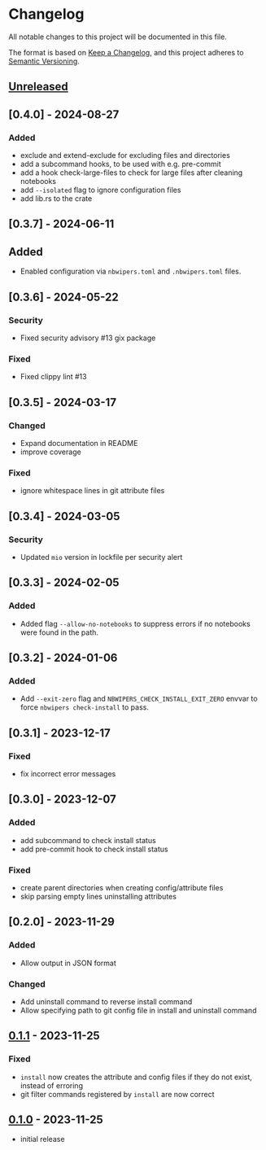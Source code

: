 # Changelog

All notable changes to this project will be documented in this file.

The format is based on [Keep a Changelog],
and this project adheres to [Semantic Versioning].

## [Unreleased]

## [0.4.0] - 2024-08-27

### Added

- exclude and extend-exclude for excluding files and directories
- add a subcommand hooks, to be used with e.g. pre-commit
- add a hook check-large-files to check for large files after cleaning notebooks
- add `--isolated` flag to ignore configuration files
- add lib.rs to the crate

## [0.3.7] - 2024-06-11

## Added

- Enabled configuration via `nbwipers.toml` and `.nbwipers.toml` files.

## [0.3.6] - 2024-05-22

### Security

- Fixed security advisory #13 gix package

### Fixed

- Fixed clippy lint #13

## [0.3.5] - 2024-03-17

### Changed

- Expand documentation in README
- improve coverage

### Fixed

- ignore whitespace lines in git attribute files

## [0.3.4] - 2024-03-05

### Security

- Updated `mio` version in lockfile per security alert

## [0.3.3] - 2024-02-05

### Added

- Added flag `--allow-no-notebooks` to suppress errors if no notebooks were found in the path.

## [0.3.2] - 2024-01-06

### Added

- Add `--exit-zero` flag and `NBWIPERS_CHECK_INSTALL_EXIT_ZERO` envvar to force `nbwipers check-install` to pass.

## [0.3.1] - 2023-12-17

### Fixed

- fix incorrect error messages

## [0.3.0] - 2023-12-07

### Added

- add subcommand to check install status
- add pre-commit hook to check install status

### Fixed

- create parent directories when creating config/attribute files
- skip parsing empty lines uninstalling attributes

## [0.2.0] - 2023-11-29

### Added

- Allow output in JSON format

### Changed

- Add uninstall command to reverse install command
- Allow specifying path to git config file in install and uninstall command

## [0.1.1] - 2023-11-25

### Fixed

- `install` now creates the attribute and config files if they do not exist, instead of erroring
- git filter commands registered by `install` are now correct

## [0.1.0] - 2023-11-25

- initial release

<!-- Links -->
[keep a changelog]: https://keepachangelog.com/en/1.0.0/
[semantic versioning]: https://semver.org/spec/v2.0.0.html

<!-- Versions -->
[unreleased]: https://github.com/felixgwilliams/nbwipers/compare/v0.1.1...HEAD
[0.1.1]: https://github.com/felixgwilliams/nbwipers/compare/v0.1.0...v0.1.1
[0.1.0]: https://github.com/felixgwilliams/nbwipers/releases/tag/v0.1.0
